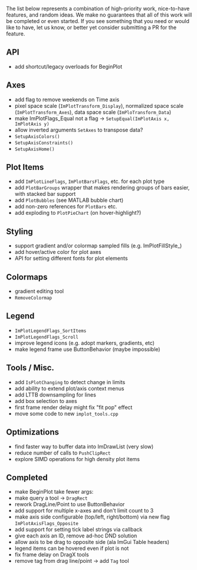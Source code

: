 The list below represents a combination of high-priority work, nice-to-have features, and random ideas. We make no guarantees that all of this work will be completed or even started. If you see something that you need or would like to have, let us know, or better yet consider submitting a PR for the feature.

## API

- add shortcut/legacy overloads for BeginPlot

## Axes

- add flag to remove weekends on Time axis
- pixel space scale (`ImPlotTransform_Display`), normalized space scale (`ImPlotTransform_Axes`), data space scale (`ImPloTransform_Data`)
- make ImPlotFlags_Equal not a flag -> `SetupEqual(ImPlotAxis x, ImPlotAxis y)`
- allow inverted arguments `SetAxes` to transpose data?
- `SetupAxisColors()`
- `SetupAxisConstraints()`
- `SetupAxisHome()`

## Plot Items

- add `ImPlotLineFlags`, `ImPlotBarsFlags`, etc. for each plot type
- add `PlotBarGroups` wrapper that makes rendering groups of bars easier, with stacked bar support
- add `PlotBubbles` (see MATLAB bubble chart)
- add non-zero references for `PlotBars` etc.
- add exploding to `PlotPieChart` (on hover-highlight?)

## Styling

- support gradient and/or colormap sampled fills (e.g. ImPlotFillStyle_)
- add hover/active color for plot axes
- API for setting different fonts for plot elements

## Colormaps

- gradient editing tool
- `RemoveColormap`

## Legend

- `ImPlotLegendFlags_SortItems`
- `ImPlotLegendFlags_Scroll`
- improve legend icons (e.g. adopt markers, gradients, etc)
- make legend frame use ButtonBehavior (maybe impossible)

## Tools / Misc.

- add `IsPlotChanging` to detect change in limits
- add ability to extend plot/axis context menus
- add LTTB downsampling for lines
- add box selection to axes
- first frame render delay might fix "fit pop" effect
- move some code to new `implot_tools.cpp`

## Optimizations

- find faster way to buffer data into ImDrawList (very slow)
- reduce number of calls to `PushClipRect`
- explore SIMD operations for high density plot items

## Completed
- make BeginPlot take fewer args:
- make query a tool -> `DragRect`
- rework DragLine/Point to use ButtonBehavior
- add support for multiple x-axes and don't limit count to 3
- make axis side configurable (top/left, right/bottom) via new flag `ImPlotAxisFlags_Opposite`
- add support for setting tick label strings via callback
- give each axis an ID, remove ad-hoc DND solution
- allow axis to be drag to opposite side (ala ImGui Table headers)
- legend items can be hovered even if plot is not
- fix frame delay on DragX tools
- remove tag from drag line/point -> add `Tag` tool
